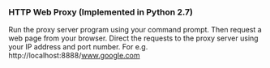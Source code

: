 ### HTTP Web Proxy (Implemented in Python 2.7)

Run the proxy server program using your command prompt. 
Then request a web page from your browser. 
Direct the requests to the proxy server using your IP address and port number.
For e.g. http://localhost:8888/www.google.com
